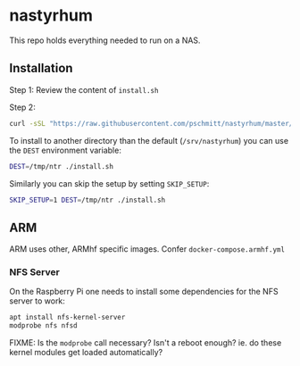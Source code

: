# nastyrhum

This repo holds everything needed to run on a NAS.

## Installation

Step 1: Review the content of `install.sh`

Step 2:

```bash
curl -sSL "https://raw.githubusercontent.com/pschmitt/nastyrhum/master/install.sh" | sudo bash
```

To install to another directory than the default (`/srv/nastyrhum`) you can use
the `DEST` environment variable:

```bash
DEST=/tmp/ntr ./install.sh
```

Similarly you can skip the setup by setting `SKIP_SETUP`:

```bash
SKIP_SETUP=1 DEST=/tmp/ntr ./install.sh
```

## ARM

ARM uses other, ARMhf specific images. Confer `docker-compose.armhf.yml`

### NFS Server

On the Raspberry Pi one needs to install some dependencies for the NFS server to
work:

```bash
apt install nfs-kernel-server
modprobe nfs nfsd
```

FIXME: Is the `modprobe` call necessary? Isn't a reboot enough? ie. do these
kernel modules get loaded automatically?
